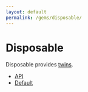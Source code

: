 ```yaml
---
layout: default
permalink: /gems/disposable/
---
```


# Disposable

Disposable provides [twins](/gems/disposable/twin/).

* [API](/gems/disposable/api.html)
* [Default](/gems/disposable/default.html)